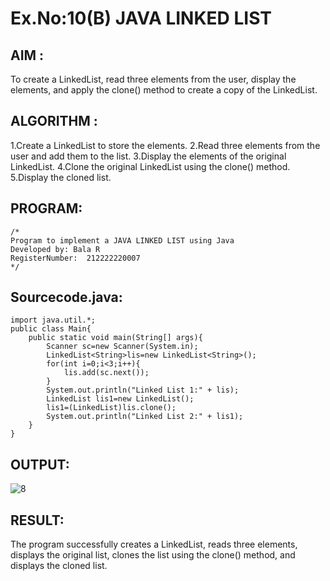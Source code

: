 # Ex.No:10(B) JAVA LINKED LIST
## AIM :
To create a LinkedList, read three elements from the user, display the elements, and apply the clone() method to create a copy of the LinkedList.

## ALGORITHM :
1.Create a LinkedList to store the elements.
2.Read three elements from the user and add them to the list.
3.Display the elements of the original LinkedList.
4.Clone the original LinkedList using the clone() method.
5.Display the cloned list.





## PROGRAM:
 ```
/*
Program to implement a JAVA LINKED LIST using Java
Developed by: Bala R
RegisterNumber:  212222220007
*/
```

## Sourcecode.java:
```
import java.util.*;
public class Main{
    public static void main(String[] args){
        Scanner sc=new Scanner(System.in);
        LinkedList<String>lis=new LinkedList<String>();
        for(int i=0;i<3;i++){
            lis.add(sc.next());
        }
        System.out.println("Linked List 1:" + lis);
        LinkedList lis1=new LinkedList();
        lis1=(LinkedList)lis.clone();
        System.out.println("Linked List 2:" + lis1);
    }
}
```

## OUTPUT:
![8](https://github.com/user-attachments/assets/84b4609e-820c-4602-b464-7d05c1684547)


## RESULT:
The program successfully creates a LinkedList, reads three elements, displays the original list, clones the list using the clone() method, and displays the cloned list.





